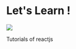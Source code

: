 <h1>Let's Learn ! </h1>
<img src="https://user-images.githubusercontent.com/73632448/136646133-7d6365b0-5779-489a-9b81-14198f320c35.png">


Tutorials of reactjs
